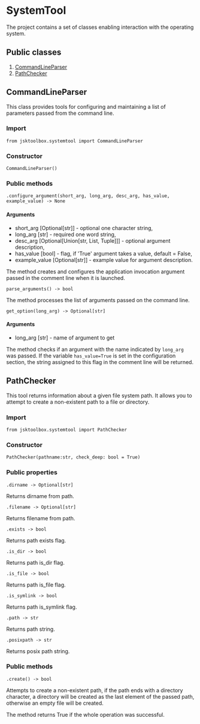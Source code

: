 # SystemTool

The project contains a set of classes enabling interaction with the operating system.

## Public classes

1. [CommandLineParser](https://github.com/Szumak75/JskToolBox/blob/1.1.0/docs/SystemTool.md#commandlineparser)
1. [PathChecker](https://github.com/Szumak75/JskToolBox/blob/1.1.0/docs/SystemTool.md#pathchecker)

## CommandLineParser

This class provides tools for configuring and maintaining a list of parameters passed from the command line.

### Import

```
from jsktoolbox.systemtool import CommandLineParser
```

### Constructor

```
CommandLineParser()
```

### Public methods

```
.configure_argument(short_arg, long_arg, desc_arg, has_value, example_value) -> None
```

#### Arguments

* short_arg [Optional[str]] - optional one character string,
* long_arg [str] - required one word string,
* desc_arg [Optional[Union[str, List, Tuple]]] - optional argument description,
* has_value [bool] - flag, if 'True' argument takes a value, default = False,
* example_value [Optional[str]] - example value for argument description.

The method creates and configures the application invocation argument passed in the comment line when it is launched.

```
parse_arguments() -> bool
```

The method processes the list of arguments passed on the command line.

```
get_option(long_arg) -> Optional[str]
```

#### Arguments

* long_arg [str] - name of argument to get

The method checks if an argument with the name indicated by `long_arg` was passed. If the variable `has_value=True` is set in the configuration section, the string assigned to this flag in the comment line will be returned.


## PathChecker

This tool returns information about a given file system path. It allows you to attempt to create a non-existent path to a file or directory.

### Import

```
from jsktoolbox.systemtool import PathChecker
```

### Constructor

```
PathChecker(pathname:str, check_deep: bool = True)
```

### Public properties

```
.dirname -> Optional[str]
```

Returns dirname from path.

```
.filename -> Optional[str]
```

Returns filename from path.

```
.exists -> bool
```

Returns path exists flag.

```
.is_dir -> bool
```

Returns path is_dir flag.

```
.is_file -> bool
```

Returns path is_file flag.

```
.is_symlink -> bool
```

Returns path is_symlink flag.

```
.path -> str
```

Returns path string.

```
.posixpath -> str
```

Returns posix path string.


### Public methods

```
.create() -> bool
```

Attempts to create a non-existent path, if the path ends with a directory character, a directory will be created as the last element of the passed path, otherwise an empty file will be created.

The method returns True if the whole operation was successful.
